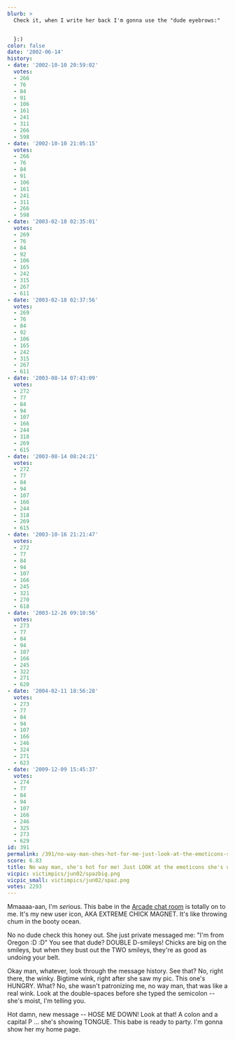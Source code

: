 ```yaml
---
blurb: >
  Check it, when I write her back I'm gonna use the "dude eyebrows:"


  }:)
color: false
date: '2002-06-14'
history:
- date: '2002-10-10 20:59:02'
  votes:
  - 266
  - 76
  - 84
  - 91
  - 106
  - 161
  - 241
  - 311
  - 266
  - 598
- date: '2002-10-10 21:05:15'
  votes:
  - 266
  - 76
  - 84
  - 91
  - 106
  - 161
  - 241
  - 311
  - 266
  - 598
- date: '2003-02-18 02:35:01'
  votes:
  - 269
  - 76
  - 84
  - 92
  - 106
  - 165
  - 242
  - 315
  - 267
  - 611
- date: '2003-02-18 02:37:56'
  votes:
  - 269
  - 76
  - 84
  - 92
  - 106
  - 165
  - 242
  - 315
  - 267
  - 611
- date: '2003-08-14 07:43:09'
  votes:
  - 272
  - 77
  - 84
  - 94
  - 107
  - 166
  - 244
  - 318
  - 269
  - 615
- date: '2003-08-14 08:24:21'
  votes:
  - 272
  - 77
  - 84
  - 94
  - 107
  - 166
  - 244
  - 318
  - 269
  - 615
- date: '2003-10-16 21:21:47'
  votes:
  - 272
  - 77
  - 84
  - 94
  - 107
  - 166
  - 245
  - 321
  - 270
  - 618
- date: '2003-12-26 09:10:56'
  votes:
  - 273
  - 77
  - 84
  - 94
  - 107
  - 166
  - 245
  - 322
  - 271
  - 620
- date: '2004-02-11 18:56:28'
  votes:
  - 273
  - 77
  - 84
  - 94
  - 107
  - 166
  - 246
  - 324
  - 271
  - 623
- date: '2009-12-09 15:45:37'
  votes:
  - 274
  - 77
  - 84
  - 94
  - 107
  - 166
  - 246
  - 325
  - 273
  - 629
id: 391
permalink: /391/no-way-man-shes-hot-for-me-just-look-at-the-emoticons-shes-using/
score: 6.83
title: No way man, she's hot for me! Just LOOK at the emoticons she's using!
vicpic: victimpics/jun02/spazbig.png
vicpic_small: victimpics/jun02/spaz.png
votes: 2293
---
```


Mmaaaa-aan, I'm *ser*ious. This babe in the [Arcade chat
room](http://web.archive.org/web/20020614000000/http://www.gamespyarcade.com/)
is totally on to me. It's my new user icon, AKA EXTREME CHICK MAGNET.
It's like throwing chum in the booty ocean.

No no dude check this honey out. She just private messaged me: "I'm from
Oregon :D :D" You see that dude? DOUBLE D-smileys! Chicks are big on the
smileys, but when they bust out the TWO smileys, they're as good as
undoing your belt.

Okay man, whatever, look through the message history. See that? No,
right there, the winky. Bigtime wink, right after she saw my pic. This
one's HUNGRY. What? No, she wasn't patronizing me, no way man, that was
like a real wink. Look at the double-spaces before she typed the
semicolon -- she's moist, I'm telling you.

Hot damn, new message -- HOSE ME DOWN! Look at that! A colon and a
capital P ... she's showing TONGUE. This babe is ready to party. I'm
gonna show her my home page.